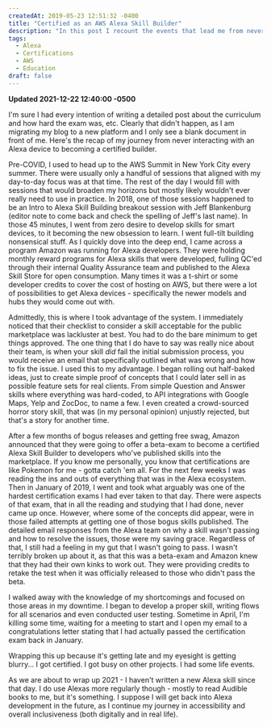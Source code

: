 ```yaml
---
createdAt: 2019-05-23 12:51:32 -0400
title: "Certified as an AWS Alexa Skill Builder"
description: "In this post I recount the events that lead me from never interacting with an Alexa device to becoming a certified Alexa Skill Builder."
tags:
  - Alexa
  - Certifications
  - AWS
  - Education
draft: false
---
```

**Updated 2021-12-22 12:40:00 -0500**

I'm sure I had every intention of writing a detailed post about the curriculum and how hard the exam was, etc. Clearly that didn't happen, as I am migrating my blog to a new platform and I only see a blank document in front of me. Here's the recap of my journey from never interacting with an Alexa device to becoming a certified builder.

Pre-COVID, I used to head up to the AWS Summit in New York City every summer. There were usually only a handful of sessions that aligned with my day-to-day focus was at that time. The rest of the day I would fill with sessions that would broaden my horizons but mostly likely wouldn't ever really need to use in practice. In 2018, one of those sessions happened to be an Intro to Alexa Skill Building breakout session with Jeff Blankenburg (editor note to come back and check the spelling of Jeff's last name). In those 45 minutes, I went from zero desire to develop skills for smart devices, to it becoming the new obsession to learn. I went full-tilt building nonsensical stuff. As I quickly dove into the deep end, I came across a program Amazon was running for Alexa developers. They were holding monthly reward programs for Alexa skills that were developed, fulling QC'ed through their internal Quality Assurance team and published to the Alexa Skill Store for open consumption. Many times it was a t-shirt or some developer credits to cover the cost of hosting on AWS, but there were a lot of possibilities to get Alexa devices - specifically the newer models and hubs they would come out with.

Admittedly, this is where I took advantage of the system. I immediately noticed that their checklist to consider a skill acceptable for the public marketplace was lackluster at best. You had to do the bare minimum to get things approved. The one thing that I do have to say was really nice about their team, is when your skill *did* fail the initial submission process, you would receive an email that specifically outlined what was wrong and how to fix the issue. I used this to my advantage. I began rolling out half-baked ideas, just to create simple proof of concepts that I could later sell in as possible feature sets for real clients. From simple Question and Answer skills where everything was hard-coded, to API integrations with Google Maps, Yelp and ZocDoc, to name a few. I even created a crowd-sourced horror story skill, that was (in my personal opinion) unjustly rejected, but that's a story for another time.

After a few months of bogus releases and getting free swag, Amazon announced that they were going to offer a beta-exam to become a certified Alexa Skill Builder to developers who've published skills into the marketplace. If you know me personally, you know that certifications are like Pokemon for me - gotta catch 'em all. For the next few weeks I was reading the ins and outs of everything that was in the Alexa ecosystem. Then in January of 2019, I went and took what arguably was one of the hardest certification exams I had ever taken to that day. There were aspects of that exam, that in all the reading and studying that I had done, never came up once. However, where some of the concepts did appear, were in those failed attempts at getting one of those bogus skills published. The detailed email responses from the Alexa team on why a skill wasn't passing and how to resolve the issues, those were my saving grace. Regardless of that, I still had a feeling in my gut that I wasn't going to pass. I wasn't terribly broken up about it, as that this was a beta-exam and Amazon knew that they had their own kinks to work out. They were providing credits to retake the test when it was officially released to those who didn't pass the beta.

I walked away with the knowledge of my shortcomings and focused on those areas in my downtime. I began to develop a proper skill, writing flows for all scenarios and even conducted user testing. Sometime in April, I'm killing some time, waiting for a meeting to start and I open my email to a congratulations letter stating that I had actually passed the certification exam back in January.

Wrapping this up because it's getting late and my eyesight is getting blurry...
I got certified.
I got busy on other projects.
I had some life events.

As we are about to wrap up 2021 - I haven't written a new Alexa skill since that
day. I do use Alexas more regularly though - mostly to read Audible books to me,
but it's something. I suppose I will get back into Alexa development in the
future, as I continue my journey in accessibility and overall inclusiveness
(both digitally and in real life).


<!--  vim: set shiftwidth=4 tabstop=4 expandtab: -->
